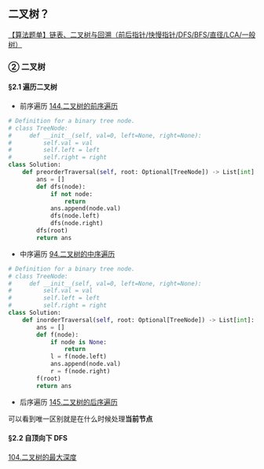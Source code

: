 ## 二叉树？

[【算法题单】链表、二叉树与回溯（前后指针/快慢指针/DFS/BFS/直径/LCA/一般树）](https://leetcode.cn/discuss/post/3142882/fen-xiang-gun-ti-dan-lian-biao-er-cha-sh-6srp/)
### ② 二叉树
#### §2.1 遍历二叉树
- 前序遍历 [144.二叉树的前序遍历](https://leetcode.cn/problems/binary-tree-preorder-traversal/description/)

```python
# Definition for a binary tree node.
# class TreeNode:
#     def __init__(self, val=0, left=None, right=None):
#         self.val = val
#         self.left = left
#         self.right = right
class Solution:
    def preorderTraversal(self, root: Optional[TreeNode]) -> List[int]:
        ans = []
        def dfs(node):
            if not node:
                return 
            ans.append(node.val)
            dfs(node.left)
            dfs(node.right)
        dfs(root)
        return ans
```

- 中序遍历 [94.二叉树的中序遍历](https://leetcode.cn/problems/binary-tree-inorder-traversal/description/)

```python
# Definition for a binary tree node.
# class TreeNode:
#     def __init__(self, val=0, left=None, right=None):
#         self.val = val
#         self.left = left
#         self.right = right
class Solution:
    def inorderTraversal(self, root: Optional[TreeNode]) -> List[int]:
        ans = []
        def f(node):
            if node is None:
                return 
            l = f(node.left)
            ans.append(node.val)
            r = f(node.right)
        f(root)
        return ans
```

- 后序遍历 [145.二叉树的后序遍历](https://leetcode.cn/problems/binary-tree-postorder-traversal/description/)


可以看到唯一区别就是在什么时候处理**当前节点**

#### §2.2 自顶向下 DFS
[104.二叉树的最大深度](https://leetcode.cn/problems/maximum-depth-of-binary-tree/description/)
```python
